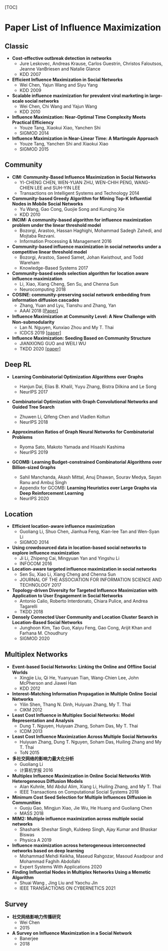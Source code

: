 [TOC]

<link href="markdown.css" rel="stylesheet"></link>

# Paper List of Influence Maximization

## Classic

* **Cost-effective outbreak detection in networks**
  * Jure Leskovec, Andreas Krause, Carlos Guestrin, Christos Faloutsos, Jeanne VanBriesen and Natalie Glance
  * KDD 2007
* **Efficient Influence Maximization in Social Networks**
  * Wei Chen, Yajun Wang and Siyu Yang
  * KDD 2009
* **Scalable influence maximization for prevalent viral marketing in large-scale social networks**
  * Wei Chen, Chi Wang and Yajun Wang
  * KDD 2010
* **Influence Maximization: Near-Optimal Time Complexity Meets Practical Efficiency**
  * Youze Tang, Xiaokui Xiao, Yanchen Shi
  * SIGMOD 2014
* **Influence Maximization in Near-Linear Time: A Martingale Approach**
  * Youze Tang, Yanchen Shi and Xiaokui Xiao
  * SIGMOD 2015

## Community

* **CIM: Community-Based Influence Maximization in Social Networks**
  * YI-CHENG CHEN, WEN-YUAN ZHU, WEN-CHIH PENG, WANG-CHIEN LEE and SUH-YIN LEE
  * Transactions on Intelligent Systems and Technology 2014
* **Community-based Greedy Algorithm for Mining Top-K Influential Nodes in Mobile Social Networks**
  * Yu Wang, Gao Cong, Guojie Song and Kunqing Xie
  * KDD 2010
* **INCIM: A community-based algorithm for influence maximization problem under the linear threshold model**
  - Bozorgi, Arastoo, Hassan Haghighi, Mohammad Sadegh Zahedi, and Mojtaba Rezvani.
  - Information Processing & Management 2016
* **Community-based influence maximization in social networks under a competitive linear threshold model**
  - Bozorgi, Arastoo, Saeed Samet, Johan Kwisthout, and Todd Wareham
  - Knowledge-Based Systems 2017
* **Community-based seeds selection algorithm for location aware influence maximization**
  - Li, Xiao, Xiang Cheng, Sen Su, and Chenna Sun
  - Neurocomputing 2018
* **COSINE: community-preserving social network embedding from information diffusion cascades**
  - Zhang, Yuan and Lyu, Tianshu and Zhang, Yan
  - AAAI 2018 [[Paper\]](https://www.aaai.org/ocs/index.php/AAAI/AAAI18/paper/viewPaper/16364)
* **Inﬂuence Maximization at Community Level: A New Challenge with Non-submodularity**
  * Lan N. Nguyen, Kunxiao Zhou and My T. Thai
  * ICDCS 2019 [[paper\]](https://ieeexplore.ieee.org/document/8884964)
* **Influence Maximization: Seeding Based on Community Structure**
  * JIANXIONG GUO and WEILI WU
  * TKDD 2020 [[paper\]](https://dl.acm.org/doi/abs/10.1145/3399661?casa_token=chq634nzdAUAAAAA%3AB1JrcBbmc_WC4C-mqzi_jr6tiYidC233eKq-EEISyMVHKl0PVQOGwgYANrJo6qLxPOmjS7R2aUrPvqQ)

## Deep RL

* **Learning Combinatorial Optimization Algorithms over Graphs**
  * Hanjun Dai, Elias B. Khalil, Yuyu Zhang, Bistra Dilkina and Le Song
  * NeurIPS 2017

* **Combinatorial Optimization with Graph Convolutional Networks and Guided Tree Search**
  * Zhuwen Li, Qifeng Chen and Vladlen Koltun
  * NeurIPS 2018

* **Approximation Ratios of Graph Neural Networks for Combinatorial Problems**
  * Ryoma Sato, Makoto Yamada and Hisashi Kashima
  * NeurIPS 2019

* **GCOMB: Learning Budget-constrained Combinatorial Algorithms over Billion-sized Graphs**
  * Sahil Manchanda, Akash Mittal, Anuj Dhawan, Sourav Medya, Sayan Ranu and Ambuj Singh
  * Appendix for GCOMB: **Learning Heuristics over Large Graphs via Deep Reinforcement Learning**
  * NeurIPS 2020

## Location

* **Efficient location-aware influence maximization**
  * Guoliang Li, Shuo Chen, Jianhua Feng, Kian-lee Tan and Wen-Syan Li
  * SIGMOD 2014
* **Using crowdsourced data in location-based social networks to explore influence maximization**
  * Ji Li, Zhipeng Cai, Mingyuan Yan and Yingshu Li
  * INFOCOM 2016
* **Location-aware targeted influence maximization in social networks**
  * Sen Su, Xiao Li, Xiang Cheng and Chenna Sun
  * JOURNAL OF THE ASSOCIATION FOR INFORMATION SCIENCE AND TECHNOLOGY 2017
* **Topology-driven Diversity for Targeted Influence Maximization with Application to User Engagement in Social Networks**
  * Antonio Calio, Roberto Interdonato, Chiara Pulice, and Andrea Tagarelli
  * TKDD 2018
* **Densely Connected User Community and Location Cluster Search in Location-Based Social Networks**
  * Junghoon Kim, Tao Guo, Kaiyu Feng, Gao Cong, Arijit Khan and Farhana M. Choudhury
  * SIGMOD 2020

## Multiplex Networks

* **Event-based Social Networks: Linking the Online and Ofﬂine Social Worlds**
  * Xingjie Liu, Qi He, Yuanyuan Tian, Wang-Chien Lee, John McPherson and Jiawei Han
  * KDD 2012
* **Interest-Matching Information Propagation in Multiple Online Social Networks**
  * Yilin Shen, Thang N. Dinh, Huiyuan Zhang, My T. Thai
  * CIKM 2012
* **Least Cost Influence in Multiplex Social Networks: Model Representation and Analysis**
  * Dung T. Nguyen, Huiyuan Zhang, Soham Das, My T. Thai
  * ICDM 2013
* **Least Cost Influence Maximization Across Multiple Social Networks**
  * Huiyuan Zhang, Dung T. Nguyen, Soham Das, Huiling Zhang and My T. Thai
  * ToN 2015
* **多社交网络的影响力最大化分析**
  * Guoliang Li
  * 计算机学报 2016
* **Multiplex Influence Maximization in Online Social Networks With Heterogeneous Diffusion Models**
  * Alan Kuhnle, Md Abdul Alim, Xiang Li, Huiling Zhang, and My T. Thai
  * IEEE Transactions on Computational Social Systems 2018
* **Minimum Cost Seed Selection for Multiple Influences Diffusion in Communities**
  * Guoju Gao, Mingjun Xiao, Jie Wu, He Huang and Guoliang Chen
  * MASS 2018
* **MIM2: Multiple influence maximization across multiple social networks**
  * Shashank Sheshar Singh, Kuldeep Singh, Ajay Kumar and Bhaskar Biswas
  * Physica A 2019
* **Influence maximization across heterogeneous interconnected networks based on deep learning**
  * Mohammad Mehdi Keikha, Maseud Rahgozar, Masoud Asadpour and Mohammad Faghih Abdollahi
  * Expert Systems With Applications 2020
* **Finding Influential Nodes in Multiplex Networks Using a Memetic Algorithm**
  * Shuai Wang , Jing Liu and Yaochu Jin
  * IEEE TRANSACTIONS ON CYBERNETICS 2021

## Survey

* **社交网络影响力传播研究**
  * Wei Chen
  * 2015
* **A Survey on Influence Maximization in a Social Network**
  * Banerjee
  * 2018